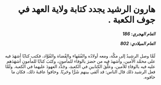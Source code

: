 <h1 dir="rtl">هارون الرشيد يجدد كتابة ولاية العهد في جوف الكعبة .</h1>

<h5 dir="rtl">العام الهجري:  186

العام الميلادي: 802

</h5>

<p dir="rtl">لَمَّا وصل الرشيدُ إلى مكَّة، ومعه أولادُه والفُقَهاء والقُضاة والقُوَّاد، فكتب كتابًا أشهَدَ فيه على محمَّد الأمين، وأشهدَ فيه من حضرَ بالوفاء للمأمونِ، وكتَبَ كتابًا للمأمونِ أشهَدَهم عليه فيه بالوفاءِ للأمين، وعلَّقَ الكتابينِ في الكعبةِ، وجَدَّد العهودَ عليهما في الكعبة. ولَمَّا فعل الرشيد ذلك قال الناس: قد ألقى بينهم شَرًّا وحَربًا. وخافوا عاقبةَ ذلك، فكان ما خافوه.</p></br>
